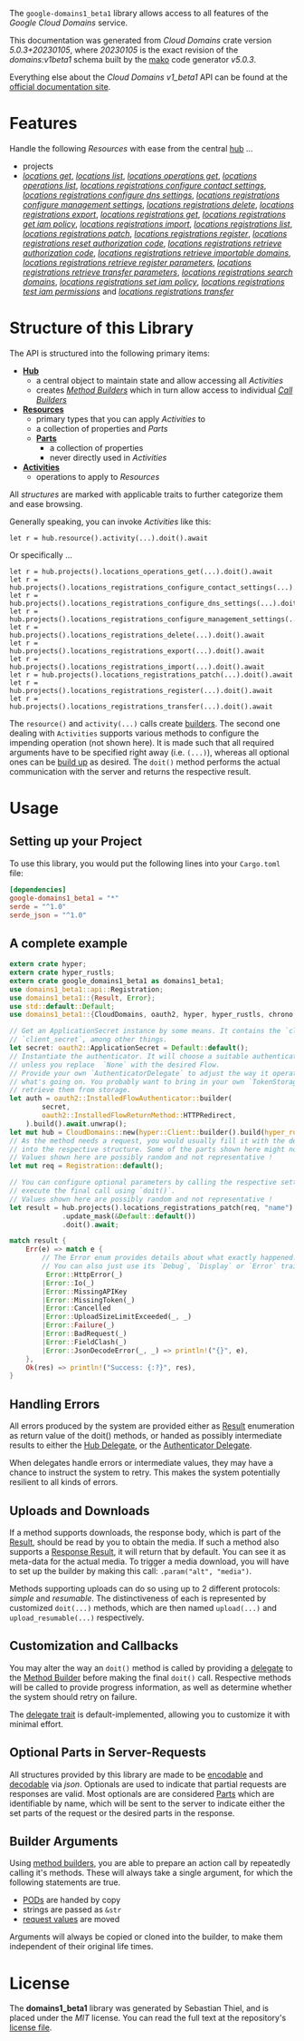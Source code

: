 <!---
DO NOT EDIT !
This file was generated automatically from 'src/generator/templates/api/README.md.mako'
DO NOT EDIT !
-->
The `google-domains1_beta1` library allows access to all features of the *Google Cloud Domains* service.

This documentation was generated from *Cloud Domains* crate version *5.0.3+20230105*, where *20230105* is the exact revision of the *domains:v1beta1* schema built by the [mako](http://www.makotemplates.org/) code generator *v5.0.3*.

Everything else about the *Cloud Domains* *v1_beta1* API can be found at the
[official documentation site](https://cloud.google.com/domains/).
# Features

Handle the following *Resources* with ease from the central [hub](https://docs.rs/google-domains1_beta1/5.0.3+20230105/google_domains1_beta1/CloudDomains) ... 

* projects
 * [*locations get*](https://docs.rs/google-domains1_beta1/5.0.3+20230105/google_domains1_beta1/api::ProjectLocationGetCall), [*locations list*](https://docs.rs/google-domains1_beta1/5.0.3+20230105/google_domains1_beta1/api::ProjectLocationListCall), [*locations operations get*](https://docs.rs/google-domains1_beta1/5.0.3+20230105/google_domains1_beta1/api::ProjectLocationOperationGetCall), [*locations operations list*](https://docs.rs/google-domains1_beta1/5.0.3+20230105/google_domains1_beta1/api::ProjectLocationOperationListCall), [*locations registrations configure contact settings*](https://docs.rs/google-domains1_beta1/5.0.3+20230105/google_domains1_beta1/api::ProjectLocationRegistrationConfigureContactSettingCall), [*locations registrations configure dns settings*](https://docs.rs/google-domains1_beta1/5.0.3+20230105/google_domains1_beta1/api::ProjectLocationRegistrationConfigureDnsSettingCall), [*locations registrations configure management settings*](https://docs.rs/google-domains1_beta1/5.0.3+20230105/google_domains1_beta1/api::ProjectLocationRegistrationConfigureManagementSettingCall), [*locations registrations delete*](https://docs.rs/google-domains1_beta1/5.0.3+20230105/google_domains1_beta1/api::ProjectLocationRegistrationDeleteCall), [*locations registrations export*](https://docs.rs/google-domains1_beta1/5.0.3+20230105/google_domains1_beta1/api::ProjectLocationRegistrationExportCall), [*locations registrations get*](https://docs.rs/google-domains1_beta1/5.0.3+20230105/google_domains1_beta1/api::ProjectLocationRegistrationGetCall), [*locations registrations get iam policy*](https://docs.rs/google-domains1_beta1/5.0.3+20230105/google_domains1_beta1/api::ProjectLocationRegistrationGetIamPolicyCall), [*locations registrations import*](https://docs.rs/google-domains1_beta1/5.0.3+20230105/google_domains1_beta1/api::ProjectLocationRegistrationImportCall), [*locations registrations list*](https://docs.rs/google-domains1_beta1/5.0.3+20230105/google_domains1_beta1/api::ProjectLocationRegistrationListCall), [*locations registrations patch*](https://docs.rs/google-domains1_beta1/5.0.3+20230105/google_domains1_beta1/api::ProjectLocationRegistrationPatchCall), [*locations registrations register*](https://docs.rs/google-domains1_beta1/5.0.3+20230105/google_domains1_beta1/api::ProjectLocationRegistrationRegisterCall), [*locations registrations reset authorization code*](https://docs.rs/google-domains1_beta1/5.0.3+20230105/google_domains1_beta1/api::ProjectLocationRegistrationResetAuthorizationCodeCall), [*locations registrations retrieve authorization code*](https://docs.rs/google-domains1_beta1/5.0.3+20230105/google_domains1_beta1/api::ProjectLocationRegistrationRetrieveAuthorizationCodeCall), [*locations registrations retrieve importable domains*](https://docs.rs/google-domains1_beta1/5.0.3+20230105/google_domains1_beta1/api::ProjectLocationRegistrationRetrieveImportableDomainCall), [*locations registrations retrieve register parameters*](https://docs.rs/google-domains1_beta1/5.0.3+20230105/google_domains1_beta1/api::ProjectLocationRegistrationRetrieveRegisterParameterCall), [*locations registrations retrieve transfer parameters*](https://docs.rs/google-domains1_beta1/5.0.3+20230105/google_domains1_beta1/api::ProjectLocationRegistrationRetrieveTransferParameterCall), [*locations registrations search domains*](https://docs.rs/google-domains1_beta1/5.0.3+20230105/google_domains1_beta1/api::ProjectLocationRegistrationSearchDomainCall), [*locations registrations set iam policy*](https://docs.rs/google-domains1_beta1/5.0.3+20230105/google_domains1_beta1/api::ProjectLocationRegistrationSetIamPolicyCall), [*locations registrations test iam permissions*](https://docs.rs/google-domains1_beta1/5.0.3+20230105/google_domains1_beta1/api::ProjectLocationRegistrationTestIamPermissionCall) and [*locations registrations transfer*](https://docs.rs/google-domains1_beta1/5.0.3+20230105/google_domains1_beta1/api::ProjectLocationRegistrationTransferCall)




# Structure of this Library

The API is structured into the following primary items:

* **[Hub](https://docs.rs/google-domains1_beta1/5.0.3+20230105/google_domains1_beta1/CloudDomains)**
    * a central object to maintain state and allow accessing all *Activities*
    * creates [*Method Builders*](https://docs.rs/google-domains1_beta1/5.0.3+20230105/google_domains1_beta1/client::MethodsBuilder) which in turn
      allow access to individual [*Call Builders*](https://docs.rs/google-domains1_beta1/5.0.3+20230105/google_domains1_beta1/client::CallBuilder)
* **[Resources](https://docs.rs/google-domains1_beta1/5.0.3+20230105/google_domains1_beta1/client::Resource)**
    * primary types that you can apply *Activities* to
    * a collection of properties and *Parts*
    * **[Parts](https://docs.rs/google-domains1_beta1/5.0.3+20230105/google_domains1_beta1/client::Part)**
        * a collection of properties
        * never directly used in *Activities*
* **[Activities](https://docs.rs/google-domains1_beta1/5.0.3+20230105/google_domains1_beta1/client::CallBuilder)**
    * operations to apply to *Resources*

All *structures* are marked with applicable traits to further categorize them and ease browsing.

Generally speaking, you can invoke *Activities* like this:

```Rust,ignore
let r = hub.resource().activity(...).doit().await
```

Or specifically ...

```ignore
let r = hub.projects().locations_operations_get(...).doit().await
let r = hub.projects().locations_registrations_configure_contact_settings(...).doit().await
let r = hub.projects().locations_registrations_configure_dns_settings(...).doit().await
let r = hub.projects().locations_registrations_configure_management_settings(...).doit().await
let r = hub.projects().locations_registrations_delete(...).doit().await
let r = hub.projects().locations_registrations_export(...).doit().await
let r = hub.projects().locations_registrations_import(...).doit().await
let r = hub.projects().locations_registrations_patch(...).doit().await
let r = hub.projects().locations_registrations_register(...).doit().await
let r = hub.projects().locations_registrations_transfer(...).doit().await
```

The `resource()` and `activity(...)` calls create [builders][builder-pattern]. The second one dealing with `Activities` 
supports various methods to configure the impending operation (not shown here). It is made such that all required arguments have to be 
specified right away (i.e. `(...)`), whereas all optional ones can be [build up][builder-pattern] as desired.
The `doit()` method performs the actual communication with the server and returns the respective result.

# Usage

## Setting up your Project

To use this library, you would put the following lines into your `Cargo.toml` file:

```toml
[dependencies]
google-domains1_beta1 = "*"
serde = "^1.0"
serde_json = "^1.0"
```

## A complete example

```Rust
extern crate hyper;
extern crate hyper_rustls;
extern crate google_domains1_beta1 as domains1_beta1;
use domains1_beta1::api::Registration;
use domains1_beta1::{Result, Error};
use std::default::Default;
use domains1_beta1::{CloudDomains, oauth2, hyper, hyper_rustls, chrono, FieldMask};

// Get an ApplicationSecret instance by some means. It contains the `client_id` and 
// `client_secret`, among other things.
let secret: oauth2::ApplicationSecret = Default::default();
// Instantiate the authenticator. It will choose a suitable authentication flow for you, 
// unless you replace  `None` with the desired Flow.
// Provide your own `AuthenticatorDelegate` to adjust the way it operates and get feedback about 
// what's going on. You probably want to bring in your own `TokenStorage` to persist tokens and
// retrieve them from storage.
let auth = oauth2::InstalledFlowAuthenticator::builder(
        secret,
        oauth2::InstalledFlowReturnMethod::HTTPRedirect,
    ).build().await.unwrap();
let mut hub = CloudDomains::new(hyper::Client::builder().build(hyper_rustls::HttpsConnectorBuilder::new().with_native_roots().https_or_http().enable_http1().build()), auth);
// As the method needs a request, you would usually fill it with the desired information
// into the respective structure. Some of the parts shown here might not be applicable !
// Values shown here are possibly random and not representative !
let mut req = Registration::default();

// You can configure optional parameters by calling the respective setters at will, and
// execute the final call using `doit()`.
// Values shown here are possibly random and not representative !
let result = hub.projects().locations_registrations_patch(req, "name")
             .update_mask(&Default::default())
             .doit().await;

match result {
    Err(e) => match e {
        // The Error enum provides details about what exactly happened.
        // You can also just use its `Debug`, `Display` or `Error` traits
         Error::HttpError(_)
        |Error::Io(_)
        |Error::MissingAPIKey
        |Error::MissingToken(_)
        |Error::Cancelled
        |Error::UploadSizeLimitExceeded(_, _)
        |Error::Failure(_)
        |Error::BadRequest(_)
        |Error::FieldClash(_)
        |Error::JsonDecodeError(_, _) => println!("{}", e),
    },
    Ok(res) => println!("Success: {:?}", res),
}

```
## Handling Errors

All errors produced by the system are provided either as [Result](https://docs.rs/google-domains1_beta1/5.0.3+20230105/google_domains1_beta1/client::Result) enumeration as return value of
the doit() methods, or handed as possibly intermediate results to either the 
[Hub Delegate](https://docs.rs/google-domains1_beta1/5.0.3+20230105/google_domains1_beta1/client::Delegate), or the [Authenticator Delegate](https://docs.rs/yup-oauth2/*/yup_oauth2/trait.AuthenticatorDelegate.html).

When delegates handle errors or intermediate values, they may have a chance to instruct the system to retry. This 
makes the system potentially resilient to all kinds of errors.

## Uploads and Downloads
If a method supports downloads, the response body, which is part of the [Result](https://docs.rs/google-domains1_beta1/5.0.3+20230105/google_domains1_beta1/client::Result), should be
read by you to obtain the media.
If such a method also supports a [Response Result](https://docs.rs/google-domains1_beta1/5.0.3+20230105/google_domains1_beta1/client::ResponseResult), it will return that by default.
You can see it as meta-data for the actual media. To trigger a media download, you will have to set up the builder by making
this call: `.param("alt", "media")`.

Methods supporting uploads can do so using up to 2 different protocols: 
*simple* and *resumable*. The distinctiveness of each is represented by customized 
`doit(...)` methods, which are then named `upload(...)` and `upload_resumable(...)` respectively.

## Customization and Callbacks

You may alter the way an `doit()` method is called by providing a [delegate](https://docs.rs/google-domains1_beta1/5.0.3+20230105/google_domains1_beta1/client::Delegate) to the 
[Method Builder](https://docs.rs/google-domains1_beta1/5.0.3+20230105/google_domains1_beta1/client::CallBuilder) before making the final `doit()` call. 
Respective methods will be called to provide progress information, as well as determine whether the system should 
retry on failure.

The [delegate trait](https://docs.rs/google-domains1_beta1/5.0.3+20230105/google_domains1_beta1/client::Delegate) is default-implemented, allowing you to customize it with minimal effort.

## Optional Parts in Server-Requests

All structures provided by this library are made to be [encodable](https://docs.rs/google-domains1_beta1/5.0.3+20230105/google_domains1_beta1/client::RequestValue) and 
[decodable](https://docs.rs/google-domains1_beta1/5.0.3+20230105/google_domains1_beta1/client::ResponseResult) via *json*. Optionals are used to indicate that partial requests are responses 
are valid.
Most optionals are are considered [Parts](https://docs.rs/google-domains1_beta1/5.0.3+20230105/google_domains1_beta1/client::Part) which are identifiable by name, which will be sent to 
the server to indicate either the set parts of the request or the desired parts in the response.

## Builder Arguments

Using [method builders](https://docs.rs/google-domains1_beta1/5.0.3+20230105/google_domains1_beta1/client::CallBuilder), you are able to prepare an action call by repeatedly calling it's methods.
These will always take a single argument, for which the following statements are true.

* [PODs][wiki-pod] are handed by copy
* strings are passed as `&str`
* [request values](https://docs.rs/google-domains1_beta1/5.0.3+20230105/google_domains1_beta1/client::RequestValue) are moved

Arguments will always be copied or cloned into the builder, to make them independent of their original life times.

[wiki-pod]: http://en.wikipedia.org/wiki/Plain_old_data_structure
[builder-pattern]: http://en.wikipedia.org/wiki/Builder_pattern
[google-go-api]: https://github.com/google/google-api-go-client

# License
The **domains1_beta1** library was generated by Sebastian Thiel, and is placed 
under the *MIT* license.
You can read the full text at the repository's [license file][repo-license].

[repo-license]: https://github.com/Byron/google-apis-rsblob/main/LICENSE.md

